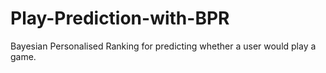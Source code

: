 # Play-Prediction-with-BPR
Bayesian Personalised Ranking for predicting whether a user would play a game.

